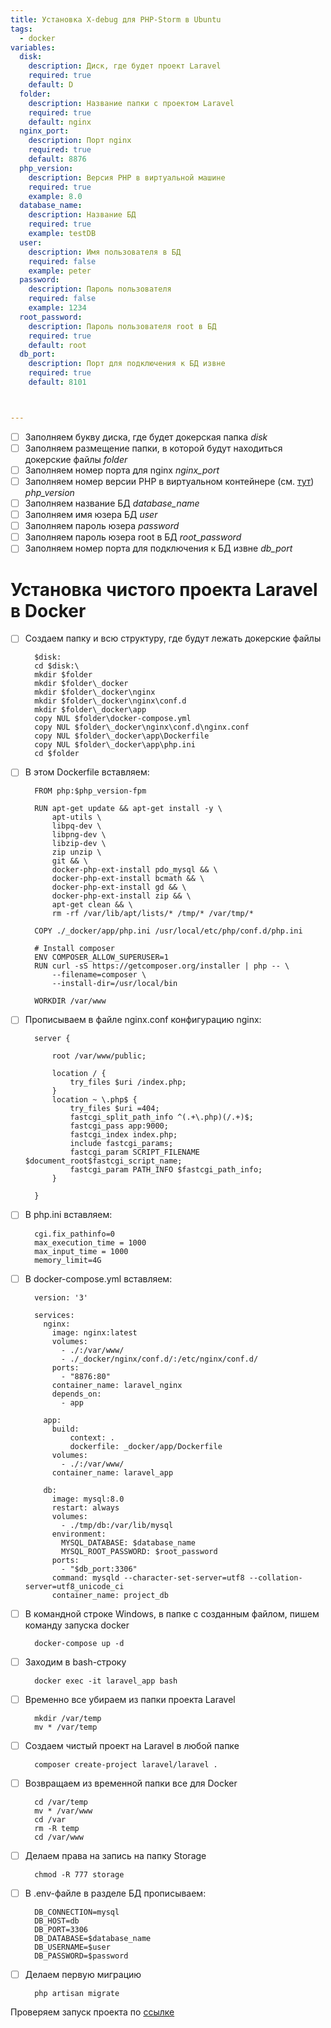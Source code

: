 ```yaml
---
title: Установка X-debug для PHP-Storm в Ubuntu
tags:
  - docker 
variables:
  disk:
    description: Диск, где будет проект Laravel
    required: true
    default: D
  folder:
    description: Название папки с проектом Laravel
    required: true
    default: nginx
  nginx_port:
    description: Порт nginx
    required: true
    default: 8876
  php_version:
    description: Версия PHP в виртуальной машине
    required: true
    example: 8.0
  database_name:    
    description: Название БД
    required: true
    example: testDB
  user:    
    description: Имя пользователя в БД
    required: false
    example: peter
  password:    
    description: Пароль пользователя
    required: false
    example: 1234
  root_password:    
    description: Пароль пользователя root в БД
    required: true
    default: root
  db_port:
    description: Порт для подключения к БД извне
    required: true
    default: 8101



---
```

- [ ] Заполняем букву диска, где будет докерская папка <var>disk</var>
- [ ] Заполняем размещение папки, в которой будут находиться докерские файлы <var>folder</var>
- [ ] Заполняем номер порта для nginx <var>nginx_port</var>
- [ ] Заполняем номер версии PHP в виртуальном контейнере 
  (см. [тут](https://howto.parfentiy.site/howto.html?pth=howtos/docker-windows-Nginx-PHP.md)) <var>php_version</var>
- [ ] Заполняем название БД <var>database_name</var>
- [ ] Заполняем имя юзера БД <var>user</var>
- [ ] Заполняем пароль юзера <var>password</var>
- [ ] Заполняем пароль юзера root в БД <var>root_password</var>
- [ ] Заполняем номер порта для подключения к БД извне <var>db_port</var>

# Установка чистого проекта Laravel в Docker 

- [ ] Создаем папку и всю структуру, где будут лежать докерские файлы
  ```
    $disk:
    cd $disk:\ 
    mkdir $folder
    mkdir $folder\_docker
    mkdir $folder\_docker\nginx
    mkdir $folder\_docker\nginx\conf.d
    mkdir $folder\_docker\app
    copy NUL $folder\docker-compose.yml
    copy NUL $folder\_docker\nginx\conf.d\nginx.conf
    copy NUL $folder\_docker\app\Dockerfile
    copy NUL $folder\_docker\app\php.ini
    cd $folder
  ```  
  
- [ ] В этом Dockerfile вставляем:
  ```
    FROM php:$php_version-fpm

    RUN apt-get update && apt-get install -y \
        apt-utils \
        libpq-dev \
        libpng-dev \
        libzip-dev \
        zip unzip \
        git && \
        docker-php-ext-install pdo_mysql && \
        docker-php-ext-install bcmath && \
        docker-php-ext-install gd && \
        docker-php-ext-install zip && \
        apt-get clean && \
        rm -rf /var/lib/apt/lists/* /tmp/* /var/tmp/*
    
    COPY ./_docker/app/php.ini /usr/local/etc/php/conf.d/php.ini
    
    # Install composer
    ENV COMPOSER_ALLOW_SUPERUSER=1
    RUN curl -sS https://getcomposer.org/installer | php -- \
        --filename=composer \
        --install-dir=/usr/local/bin
    
    WORKDIR /var/www
  ```
  
- [ ] Прописываем в файле nginx.conf конфигурацию nginx:
  ```
    server {
    
        root /var/www/public;
      
        location / {
            try_files $uri /index.php;
        }
        location ~ \.php$ {
            try_files $uri =404;
            fastcgi_split_path_info ^(.+\.php)(/.+)$;
            fastcgi_pass app:9000;
            fastcgi_index index.php;
            include fastcgi_params;
            fastcgi_param SCRIPT_FILENAME $document_root$fastcgi_script_name;
            fastcgi_param PATH_INFO $fastcgi_path_info;
        }
    
    }
  ```
  
- [ ] В php.ini вставляем:
  ```
    cgi.fix_pathinfo=0
    max_execution_time = 1000
    max_input_time = 1000
    memory_limit=4G
  ```
  
- [ ] В docker-compose.yml вставляем:
  ```
    version: '3'

    services:
      nginx:
        image: nginx:latest
        volumes:
          - ./:/var/www/
          - ./_docker/nginx/conf.d/:/etc/nginx/conf.d/
        ports:
          - "8876:80"
        container_name: laravel_nginx
        depends_on:
          - app
  
      app:
        build:
            context: .
            dockerfile: _docker/app/Dockerfile
        volumes:
          - ./:/var/www/
        container_name: laravel_app
  
      db:
        image: mysql:8.0
        restart: always
        volumes:
          - ./tmp/db:/var/lib/mysql
        environment:
          MYSQL_DATABASE: $database_name
          MYSQL_ROOT_PASSWORD: $root_password
        ports:
          - "$db_port:3306"
        command: mysqld --character-set-server=utf8 --collation-server=utf8_unicode_ci
        container_name: project_db
  ```

- [ ] В командной строке Windows, в папке с созданным файлом, пишем команду запуска docker
  ```
    docker-compose up -d
  ```

- [ ] Заходим в bash-строку
  ```
    docker exec -it laravel_app bash
  
  ```
- [ ] Временно все убираем из папки проекта Laravel
  ```
    mkdir /var/temp
    mv * /var/temp
  ```
  
- [ ] Создаем чистый проект на Laravel в любой папке
  ```
    composer create-project laravel/laravel .
  ```

- [ ] Возвращаем из временной папки все для Docker
  ```
    cd /var/temp
    mv * /var/www
    cd /var
    rm -R temp
    cd /var/www
  ```

- [ ] Делаем права на запись на папку Storage
  ```
    chmod -R 777 storage
  ```
  
- [ ] В .env-файле в разделе БД прописываем:
  ```
    DB_CONNECTION=mysql
    DB_HOST=db
    DB_PORT=3306
    DB_DATABASE=$database_name
    DB_USERNAME=$user
    DB_PASSWORD=$password
  ``` 

- [ ] Делаем первую миграцию
  ```  
    php artisan migrate
  ```
  
Проверяем запуск проекта по [ссылке](http://localhost:$nginx_port)
